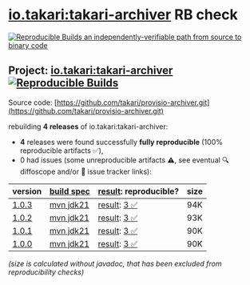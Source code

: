 [io.takari:takari-archiver](https://central.sonatype.com/artifact/io.takari/takari-archiver/versions) RB check
=======

[![Reproducible Builds](https://reproducible-builds.org/images/logos/rb.svg) an independently-verifiable path from source to binary code](https://reproducible-builds.org/)

## Project: [io.takari:takari-archiver](https://central.sonatype.com/artifact/io.takari/takari-archiver/versions) [![Reproducible Builds](https://img.shields.io/endpoint?url=https://raw.githubusercontent.com/jvm-repo-rebuild/reproducible-central/master/content/io/takari/takari-archiver/badge.json)](https://github.com/jvm-repo-rebuild/reproducible-central/blob/master/content/io/takari/takari-archiver/README.md)

Source code: [https://github.com/takari/provisio-archiver.git](https://github.com/takari/provisio-archiver.git)

rebuilding **4 releases** of io.takari:takari-archiver:
- **4** releases were found successfully **fully reproducible** (100% reproducible artifacts :white_check_mark:),
- 0 had issues (some unreproducible artifacts :warning:, see eventual :mag: diffoscope and/or :memo: issue tracker links):

| version | [build spec](/BUILDSPEC.md) | [result](https://reproducible-builds.org/docs/jvm/): reproducible? | size |
| -- | --------- | ------ | -- |
| [1.0.3](https://central.sonatype.com/artifact/io.takari/takari-archiver/1.0.3/pom) | [mvn jdk21](takari-archiver-1.0.3.buildspec) | [result](takari-archiver-1.0.3.buildinfo): [3 :white_check_mark: ](takari-archiver-1.0.3.buildcompare) | 94K |
| [1.0.2](https://central.sonatype.com/artifact/io.takari/takari-archiver/1.0.2/pom) | [mvn jdk21](takari-archiver-1.0.2.buildspec) | [result](takari-archiver-1.0.2.buildinfo): [3 :white_check_mark: ](takari-archiver-1.0.2.buildcompare) | 93K |
| [1.0.1](https://central.sonatype.com/artifact/io.takari/takari-archiver/1.0.1/pom) | [mvn jdk21](takari-archiver-1.0.1.buildspec) | [result](takari-archiver-1.0.1.buildinfo): [3 :white_check_mark: ](takari-archiver-1.0.1.buildcompare) | 90K |
| [1.0.0](https://central.sonatype.com/artifact/io.takari/takari-archiver/1.0.0/pom) | [mvn jdk21](takari-archiver-1.0.0.buildspec) | [result](takari-archiver-1.0.0.buildinfo): [3 :white_check_mark: ](takari-archiver-1.0.0.buildcompare) | 90K |

<i>(size is calculated without javadoc, that has been excluded from reproducibility checks)</i>
